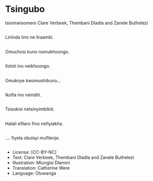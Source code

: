 # Tsingubo
tsiomwisomero
Clare Verbeek, Thembani
Dladla and Zanele
Buthelezi

##
Liriinda lino ne liraambi.


##
Omuchosi kuno
nomukhoongo.


##
Iloloti ino neikhoongo.


##
Omukoye
kwomushibuno…


##
Ikofia ino neinditi.


##
Tsisokisi netsinyimbikiti.


##
Halali efilaro fino
nefiyiakha.


##
…. fiyela obulayi
mufilenje.


##
* License: [CC-BY-NC]
* Text: Clare Verbeek, Thembani Dladla and Zanele
Buthelezi
* Illustration: Mlungisi Dlamini
* Translation: Catherine Were
* Language: Oluwanga

